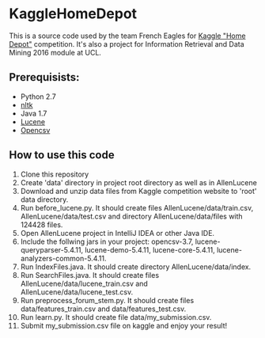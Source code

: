 # KaggleHomeDepot

This is a source code used by the team French Eagles for [Kaggle "Home Depot"](https://www.kaggle.com/c/home-depot-product-search-relevance) competition. It's also a project for Information Retrieval and Data Mining 2016 module at UCL. 

## Prerequisists:
- Python 2.7
- [nltk](http://www.nltk.org/)
- Java 1.7
- [Lucene](https://lucene.apache.org)
- [Opencsv](http://opencsv.sourceforge.net)

## How to use this code
1. Clone this repository
2. Create 'data' directory in project root directory as well as in AllenLucene
3. Download and unzip data files from Kaggle competition website to 'root' data directory.
4. Run before_lucene.py. It should create files AllenLucene/data/train.csv, AllenLucene/data/test.csv and directory AllenLucene/data/files with 124428 files.
5. Open AllenLucene project in IntelliJ IDEA or other Java IDE.
6. Include the follwing jars in your project: opencsv-3.7, lucene-queryparser-5.4.11, lucene-demo-5.4.11, lucene-core-5.4.11, lucene-analyzers-common-5.4.11.
7. Run IndexFiles.java. It should create directory AllenLucene/data/index.
8. Run SearchFiles.java. It should create files AllenLucene/data/lucene_train.csv and AllenLucene/data/lucene_test.csv.
9. Run preprocess_forum_stem.py. It should create files data/features_train.csv and data/features_test.csv.
10. Run learn.py. It should create file data/my_submission.csv.
11. Submit my_submission.csv file on kaggle and enjoy your result!


